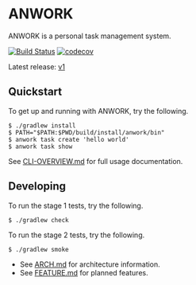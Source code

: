 # ANWORK

ANWORK is a personal task management system.

[![Build Status](https://travis-ci.org/ankeesler/anwork.svg?branch=master)](https://travis-ci.org/ankeesler/anwork)
[![codecov](https://codecov.io/gh/ankeesler/anwork/branch/master/graph/badge.svg)](https://codecov.io/gh/ankeesler/anwork)

Latest release: [v1](https://github.com/ankeesler/anwork/releases/tag/v1)

## Quickstart

To get up and running with ANWORK, try the following.
```
$ ./gradlew install
$ PATH="$PATH:$PWD/build/install/anwork/bin"
$ anwork task create 'hello world'
$ anwork task show
```

See [CLI-OVERVIEW.md](doc/CLI-OVERVIEW.md) for full usage documentation.

## Developing

To run the stage 1 tests, try the following.
```
$ ./gradlew check
```

To run the stage 2 tests, try the following.
```
$ ./gradlew smoke
```

- See [ARCH.md](doc/ARCH.md) for architecture information.
- See [FEATURE.md](doc/FEATURE.md) for planned features.

